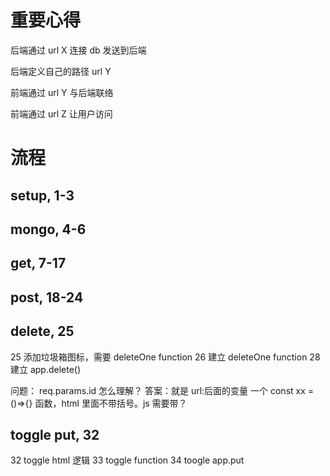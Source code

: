 # 重要心得

后端通过 url X 连接 db 发送到后端

后端定义自己的路径 url Y

前端通过 url Y 与后端联络

前端通过 url Z 让用户访问

# 流程

## setup, 1-3

## mongo, 4-6

## get, 7-17

## post, 18-24

## delete, 25

25 添加垃圾箱图标，需要 deleteOne function
26 建立 deleteOne function
28 建立 app.delete()

问题：
req.params.id 怎么理解？ 答案：就是 url:后面的变量
一个 const xx = ()=>{} 函数，html 里面不带括号。js 需要带？

## toggle put, 32

32 toggle html 逻辑
33 toggle function
34 toogle app.put
